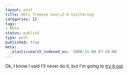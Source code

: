 ```yaml
---
layout: post
title: Hell freezes over…I'm twittering
categories: []
tags:
- Meta
status: publish
type: post
published: true
meta:
  _elasticsearch_indexed_on: '2008-11-08 07:19:00'
---
```

<p>
Ok, I know I said I&#039;ll never do it, but I&#039;m going to <a href="http://twitter.com/hhariri">try it out</a>.
</p>
<p>
&nbsp;
</p>
<p>
&nbsp;
</p>
<p>
&nbsp;
</p>
